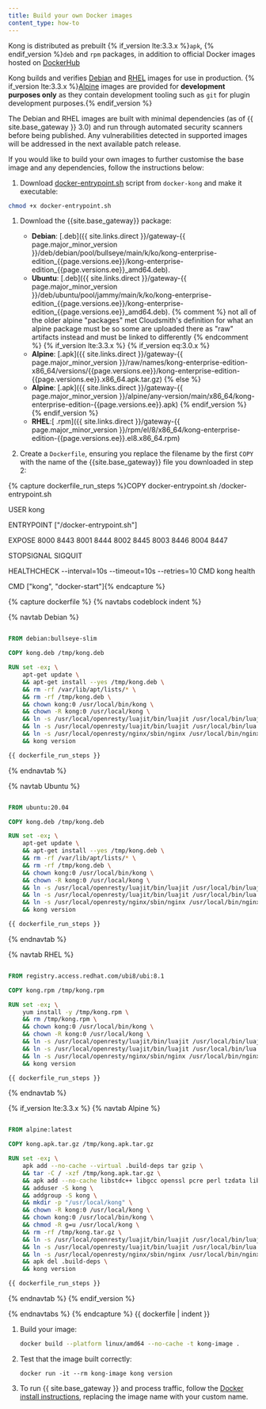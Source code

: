 ```yaml
---
title: Build your own Docker images
content_type: how-to
---
```


Kong is distributed as prebuilt {% if_version lte:3.3.x %}`apk`, {% endif_version %}`deb` and `rpm` packages, in addition to official Docker images hosted on [DockerHub](https://hub.docker.com/r/kong)

Kong builds and verifies [Debian](#dockerhub-debian-link-here) and [RHEL](#dockerhub-rhel-link-here) images for use in production. {% if_version lte:3.3.x %}[Alpine](#dockerhub-alpine-link-here) images are provided for **development purposes only** as they contain development tooling such as `git` for plugin development purposes.{% endif_version %}

The Debian and RHEL images are built with minimal dependencies (as of {{ site.base_gateway }} 3.0) and run through automated security scanners before being published. Any vulnerabilities detected in supported images will be addressed in the next available patch release.

If you would like to build your own images to further customise the base image and any dependencies, follow the instructions below:

1. Download [docker-entrypoint.sh](https://raw.githubusercontent.com/Kong/docker-kong/master/docker-entrypoint.sh) script from `docker-kong` and make it executable:
```bash
chmod +x docker-entrypoint.sh
```

1. Download the {{site.base_gateway}} package:
    * **Debian**: [.deb]({{ site.links.direct }}/gateway-{{ page.major_minor_version }}/deb/debian/pool/bullseye/main/k/ko/kong-enterprise-edition_{{page.versions.ee}}/kong-enterprise-edition_{{page.versions.ee}}_amd64.deb).
    * **Ubuntu**: [.deb]({{ site.links.direct }}/gateway-{{ page.major_minor_version }}/deb/ubuntu/pool/jammy/main/k/ko/kong-enterprise-edition_{{page.versions.ee}}/kong-enterprise-edition_{{page.versions.ee}}_amd64.deb).
    {% comment %}
    not all of the older alpine "packages" met Cloudsmith's definition for what an alpine package must be
    so some are uploaded there as "raw" artifacts instead and must be linked to differently
    {% endcomment %}
    {% if_version lte:3.3.x %}
    {% if_version eq:3.0.x %}
    * **Alpine**: [.apk]({{ site.links.direct }}/gateway-{{ page.major_minor_version }}/raw/names/kong-enterprise-edition-x86_64/versions/{{page.versions.ee}}/kong-enterprise-edition-{{page.versions.ee}}.x86_64.apk.tar.gz)
    {% else %}
    * **Alpine**: [.apk]({{ site.links.direct }}/gateway-{{ page.major_minor_version }}/alpine/any-version/main/x86_64/kong-enterprise-edition-{{page.versions.ee}}.apk)
    {% endif_version %}
    {% endif_version %}
    * **RHEL**:[ .rpm]({{ site.links.direct }}/gateway-{{ page.major_minor_version }}/rpm/el/8/x86_64/kong-enterprise-edition-{{page.versions.ee}}.el8.x86_64.rpm)

1. Create a `Dockerfile`, ensuring you replace the filename by the first `COPY` with the name of the {{site.base_gateway}} file you downloaded in step 2:

{% capture dockerfile_run_steps %}COPY docker-entrypoint.sh /docker-entrypoint.sh

USER kong

ENTRYPOINT ["/docker-entrypoint.sh"]

EXPOSE 8000 8443 8001 8444 8002 8445 8003 8446 8004 8447

STOPSIGNAL SIGQUIT

HEALTHCHECK --interval=10s --timeout=10s --retries=10 CMD kong health

CMD ["kong", "docker-start"]{% endcapture %}

{% capture dockerfile %}
{% navtabs codeblock indent %}

{% navtab Debian %}
```dockerfile

FROM debian:bullseye-slim

COPY kong.deb /tmp/kong.deb

RUN set -ex; \
    apt-get update \
    && apt-get install --yes /tmp/kong.deb \
    && rm -rf /var/lib/apt/lists/* \
    && rm -rf /tmp/kong.deb \
    && chown kong:0 /usr/local/bin/kong \
    && chown -R kong:0 /usr/local/kong \
    && ln -s /usr/local/openresty/luajit/bin/luajit /usr/local/bin/luajit \
    && ln -s /usr/local/openresty/luajit/bin/luajit /usr/local/bin/lua \
    && ln -s /usr/local/openresty/nginx/sbin/nginx /usr/local/bin/nginx \
    && kong version

{{ dockerfile_run_steps }}
```
{% endnavtab %}

{% navtab Ubuntu %}
```dockerfile

FROM ubuntu:20.04

COPY kong.deb /tmp/kong.deb

RUN set -ex; \
    apt-get update \
    && apt-get install --yes /tmp/kong.deb \
    && rm -rf /var/lib/apt/lists/* \
    && rm -rf /tmp/kong.deb \
    && chown kong:0 /usr/local/bin/kong \
    && chown -R kong:0 /usr/local/kong \
    && ln -s /usr/local/openresty/luajit/bin/luajit /usr/local/bin/luajit \
    && ln -s /usr/local/openresty/luajit/bin/luajit /usr/local/bin/lua \
    && ln -s /usr/local/openresty/nginx/sbin/nginx /usr/local/bin/nginx \
    && kong version

{{ dockerfile_run_steps }}
```
{% endnavtab %}

{% navtab RHEL %}
```dockerfile

FROM registry.access.redhat.com/ubi8/ubi:8.1

COPY kong.rpm /tmp/kong.rpm

RUN set -ex; \
    yum install -y /tmp/kong.rpm \
    && rm /tmp/kong.rpm \
    && chown kong:0 /usr/local/bin/kong \
    && chown -R kong:0 /usr/local/kong \
    && ln -s /usr/local/openresty/luajit/bin/luajit /usr/local/bin/luajit \
    && ln -s /usr/local/openresty/luajit/bin/luajit /usr/local/bin/lua \
    && ln -s /usr/local/openresty/nginx/sbin/nginx /usr/local/bin/nginx \
    && kong version

{{ dockerfile_run_steps }}
```
{% endnavtab %}

{% if_version lte:3.3.x %}
{% navtab Alpine %}
```dockerfile

FROM alpine:latest

COPY kong.apk.tar.gz /tmp/kong.apk.tar.gz

RUN set -ex; \
    apk add --no-cache --virtual .build-deps tar gzip \
    && tar -C / -xzf /tmp/kong.apk.tar.gz \
    && apk add --no-cache libstdc++ libgcc openssl pcre perl tzdata libcap zlib zlib-dev bash curl ca-certificates \
    && adduser -S kong \
    && addgroup -S kong \
    && mkdir -p "/usr/local/kong" \
    && chown -R kong:0 /usr/local/kong \
    && chown kong:0 /usr/local/bin/kong \
    && chmod -R g=u /usr/local/kong \
    && rm -rf /tmp/kong.tar.gz \
    && ln -s /usr/local/openresty/luajit/bin/luajit /usr/local/bin/luajit \
    && ln -s /usr/local/openresty/luajit/bin/luajit /usr/local/bin/lua \
    && ln -s /usr/local/openresty/nginx/sbin/nginx /usr/local/bin/nginx \
    && apk del .build-deps \
    && kong version

{{ dockerfile_run_steps }}
```
{% endnavtab %}
{% endif_version %}

{% endnavtabs %}
{% endcapture %}
{{ dockerfile | indent }}

1. Build your image:

    ```bash
    docker build --platform linux/amd64 --no-cache -t kong-image .
    ```

1. Test that the image built correctly:

    ```
    docker run -it --rm kong-image kong version
    ```

1. To run {{ site.base_gateway }} and process traffic, follow the [Docker install instructions](/gateway/latest/install/docker/), replacing the image name with your custom name.
